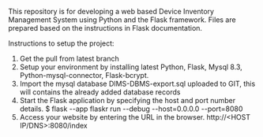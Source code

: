 This repository is for developing a web based Device Inventory Management System using Python and the Flask framework. Files are prepared based on the instructions in Flask documentation.

Instructions to setup the project:

1. Get the pull from latest branch
2. Setup your environment by installing latest Python, Flask, Mysql 8.3, Python-mysql-connector, Flask-bcrypt.
3. Import the mysql database DIMS-DBMS-export.sql uploaded to GIT, this will contains the already added database records
4. Start the Flask application by specifying the host and port number details.
    $ flask --app flaskr run --debug --host=0.0.0.0 --port=8080
5. Access your website by entering the URL in the browser. http://<HOST IP/DNS>:8080/index


